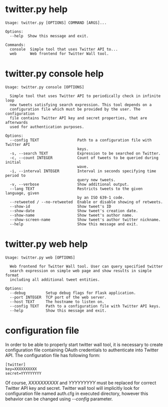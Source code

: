 # twitter.py help
```
Usage: twitter.py [OPTIONS] COMMAND [ARGS]...

Options:
  --help  Show this message and exit.

Commands:
  console  Simple tool that uses Twitter API to...
  web      Web frontend for Twitter Wall tool.
```

# twitter.py console help
```
Usage: twitter.py console [OPTIONS]

  Simple tool that uses Twitter API to periodically check in infinite loop
  new tweets satisfying search expression. This tool depends on a
  configuration file which must be provided by the user. The configuration
  file contains Twitter API key and secret properties, that are afterwards
  used for authentication purposes.

Options:
  --config TEXT                 Path to a configuration file with Twitter API
                                keys.
  -s, --search TEXT             Expression to be searched on Twitter.
  -c, --count INTEGER           Count of tweets to be queried during initial
                                wave.
  -i, --interval INTEGER        Interval in seconds specifying time period to
                                query new tweets.
  -v, --verbose                 Show additional output.
  --lang TEXT                   Restricts tweets to the given language, given
                                by an ISO 639-1 code.
  --retweeted / --no-retweeted  Enable or disable showing of retweets.
  --show-id                     Show tweet's ID
  --show-date                   Show tweet's creation date.
  --show-name                   Show tweet's author name.
  --show-screen-name            Show tweet's author twitter nickname.
  --help                        Show this message and exit.
```

# twitter.py web help
```
Usage: twitter.py web [OPTIONS]

  Web frontend for Twitter Wall tool. User can query specified twitter
  search expression on simple web page and show results in simple format
  including all additional tweet entities.

Options:
  --debug         Setup debug flags for Flask application.
  --port INTEGER  TCP port of the web server.
  --host TEXT     The hostname to listen on.
  --config TEXT   Path to a configuration file with Twitter API keys.
  --help          Show this message and exit.
```

# configuration file
In order to be able to properly start twitter wall tool, it is necessary to create configuration file containing OAuth credentials to authenticate into Twitter API. The configuration file has following form:
```
[twitter]
key=XXXXXXXXXX
secret=YYYYYYYYY
```
Of course, *XXXXXXXXXX* and *YYYYYYYYY* must be replaced for correct Twitter API key and secret. Twitter wall tool will implicitly look for configuration file named auth.cfg in executed directory, however this behavior can be changed using *--config* parameter.
